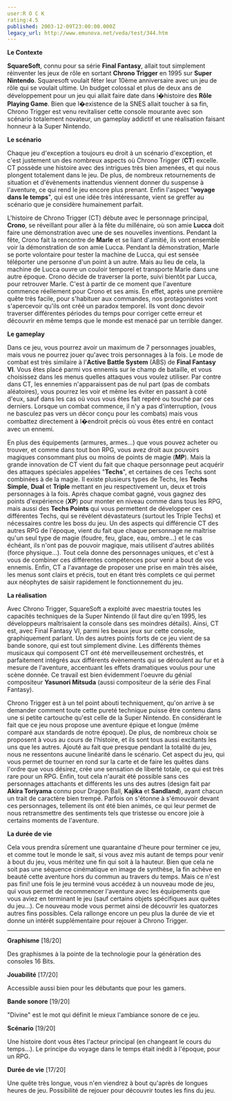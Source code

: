 ```yaml
---
user:R O C K
rating:4.5
published: 2003-12-09T23:00:00.000Z
legacy_url: http://www.emunova.net/veda/test/344.htm
---
```

**Le Contexte**  

  

**SquareSoft**, connu pour sa série **Final Fantasy**, allait tout simplement réinventer les jeux de rôle en sortant **Chrono Trigger** en 1995 sur **Super Nintendo**. Squaresoft voulait fêter leur 10ème anniversaire avec un jeu de rôle qui se voulait ultime. Un budget colossal et plus de deux ans de développement pour un jeu qui allait faire date dans l�histoire des **Rôle Playing Game**. Bien que l�existence de la SNES allait toucher à sa fin, Chrono Trigger est venu revitaliser cette console mourante avec son scénario totalement novateur, un gameplay addictif et une réalisation faisant honneur à la Super Nintendo.  

  

**Le scénario**  

  

Chaque jeu d'exception a toujours eu droit à un scénario d'exception, et c'est justement un des nombreux aspects où Chrono Trigger (**CT**) excelle. CT possède une histoire avec des intrigues très bien amenées, et qui nous plongent totalement dans le jeu. De plus, de nombreux retournements de situation et d'évènements inattendus viennent donner du suspense à l'aventure, ce qui rend le jeu encore plus prenant. Enfin l'aspect "**voyage dans le temps**", qui est une idée très intéressante, vient se greffer au scénario que je considère humainement parfait.  

L'histoire de Chrono Trigger (CT) débute avec le personnage principal, **Crono**, se réveillant pour aller à la fête du millénaire, où son amie **Lucca** doit faire une démonstration avec une de ses nouvelles inventions. Pendant la fête, Crono fait la rencontre de **Marle** et se liant d'amitié, ils vont ensemble voir la démonstration de son amie Lucca. Pendant la démonstration, Marle se porte volontaire pour tester la machine de Lucca, qui est sensée téléporter une personne d'un point à un autre. Mais au lieu de cela, la machine de Lucca ouvre un couloir temporel et transporte Marle dans une autre époque. Crono décide de traverser la porte, suivi bientôt par Lucca, pour retrouver Marle. C'est à partir de ce moment que l'aventure commence réellement pour Crono et ses amis. En effet, après une première quête très facile, pour s'habituer aux commandes, nos protagonistes vont s'apercevoir qu'ils ont créé un paradox temporel. Ils vont donc devoir traverser différentes périodes du temps pour corriger cette erreur et découvrir en même temps que le monde est menacé par un terrible danger.  

  

**Le gameplay**  

  

Dans ce jeu, vous pourrez avoir un maximum de 7 personnages jouables, mais vous ne pourrez jouer qu'avec trois personnages à la fois. Le mode de combat est très similaire à l'**Active Battle System** (ABS) de **Final Fantasy VI**. Vous êtes placé parmi vos ennemis sur le champ de bataille, et vous choisissez dans les menus quelles attaques vous voulez utiliser. Par contre dans CT, les ennemies n'apparaissent pas de nul part (pas de combats aléatoires), vous pourrez les voir et même les éviter en passant à coté d'eux, sauf dans les cas où vous vous êtes fait repéré ou touché par ces derniers. Lorsque un combat commence, il n'y a pas d'interruption, (vous ne basculez pas vers un décor conçu pour les combats) mais vous combattez directement à l�endroit précis où vous êtes entré en contact avec un ennemi.  

En plus des équipements (armures, armes...) que vous pouvez acheter ou trouver, et comme dans tout bon RPG, vous avez droit aux pouvoirs magiques consommant plus ou moins de points de magie (**MP**). Mais la grande innovation de CT vient du fait que chaque personnage peut acquérir des attaques spéciales appelées "**Techs**", et certaines de ces Techs sont combinées à de la magie. Il existe plusieurs types de Techs, les **Techs Simple**, **Dual** et **Triple** mettant en jeu respectivement un, deux et trois personnages à la fois. Après chaque combat gagné, vous gagnez des points d'expérience (**XP**) pour monter en niveau comme dans tous les RPG, mais aussi des **Techs Points** qui vous permettent de développer ces différentes Techs, qui se révèlent dévastateurs (surtout les Triple Techs) et nécessaires contre les boss du jeu. Un des aspects qui différencie CT des autres RPG de l'époque, vient du fait que chaque personnage ne maîtrise qu'un seul type de magie (foudre, feu, glace, eau, ombre...) et le cas échéant, ils n'ont pas de pouvoir magique, mais utilisent d'autres abilités (force physique...). Tout cela donne des personnages uniques, et c'est à vous de combiner ces différentes compétences pour venir a bout de vos ennemis. Enfin, CT a l'avantage de proposer une prise en main très aisée, les menus sont clairs et précis, tout en étant très complets ce qui permet aux néophytes de saisir rapidement le fonctionnement du jeu.  

  

**La réalisation**  

  

Avec Chrono Trigger, SquareSoft a exploité avec maestria toutes les capacités techniques de la Super Nintendo (il faut dire qu'en 1995, les développeurs maîtrisaient la console dans ses moindres détails). Ainsi, CT est, avec Final Fantasy VI, parmi les beaux jeux sur cette console, graphiquement parlant. Un des autres points forts de ce jeu vient de sa bande sonore, qui est tout simplement divine. Les différents thèmes musicaux qui composent CT ont été merveilleusement orchestrés, et parfaitement intégrés aux différents évènements qui se déroulent au fur et à mesure de l'aventure, accentuant les effets dramatiques voulus pour une scène donnée. Ce travail est bien évidemment l'oeuvre du génial compositeur **Yasunori Mitsuda** (aussi compositeur de la série des Final Fantasy).  

Chrono Trigger est à un tel point abouti techniquement, qu'on arrive à se demander comment toute cette pureté technique puisse être contenu dans une si petite cartouche qu'est celle de la Super Nintendo. En considérant le fait que ce jeu nous propose une aventure épique et longue (même comparé aux standards de notre époque). De plus, de nombreux choix se proposent à vous au cours de l'histoire, et ils sont tous aussi excitants les uns que les autres. Ajouté au fait que presque pendant la totalité du jeu, nous ne ressentons aucune linéarité dans le scénario. Cet aspect du jeu, qui vous permet de tourner en rond sur la carte et de faire les quêtes dans l'ordre que vous désirez, crée une sensation de liberté totale, ce qui est très rare pour un RPG. Enfin, tout cela n'aurait été possible sans ces personnages attachants et différents les uns des autres (design fait par **Akira Toriyama** connu pour Dragon Ball, **Kajika** et **Sandland**), ayant chacun un trait de caractère bien trempé. Parfois on s'étonne à s'émouvoir devant ces personnages, tellement ils ont été bien animés, ce qui leur permet de nous retransmettre des sentiments tels que tristesse ou encore joie à certains moments de l'aventure.  

  

**La durée de vie**   

  

Cela vous prendra sûrement une quarantaine d'heure pour terminer ce jeu, et comme tout le monde le sait, si vous avez mis autant de temps pour venir à bout du jeu, vous méritez une fin qui soit à la hauteur. Bien que cela ne soit pas une séquence cinématique en image de synthèse, la fin achève en beauté cette aventure hors du commun au travers du temps. Mais ce n'est pas fini! une fois le jeu terminé vous accédez à un nouveau mode de jeu, qui vous permet de recommencer l'aventure avec les équipements que vous aviez en terminant le jeu (sauf certains objets spécifiques aux quêtes du jeu...). Ce nouveau mode vous permet ainsi de découvrir les quatorzes autres fins possibles. Cela rallonge encore un peu plus la durée de vie et donne un intérêt supplémentaire pour rejouer à Chrono Trigger.  

  

---------------------------------------------------------------------------------------------  

  

**Graphisme** \[18/20\]  

Des graphismes à la pointe de la technologie pour la génération des consoles 16 Bits.  

  

**Jouabilité** \[17/20\]  

Accessible aussi bien pour les débutants que pour les gamers.  

  

**Bande sonore** \[19/20\]  

"Divine" est le mot qui définit le mieux l'ambiance sonore de ce jeu.  

  

**Scénario** \[19/20\]  

Une histoire dont vous êtes l'acteur principal (en changeant le cours du temps...). Le principe du voyage dans le temps était inédit à l'époque, pour un RPG.  

  

**Durée de vie** \[17/20\]  

Une quête très longue, vous n'en viendrez à bout qu'après de longues heures de jeu. Possibilité de rejouer pour découvrir toutes les fins du jeu.
